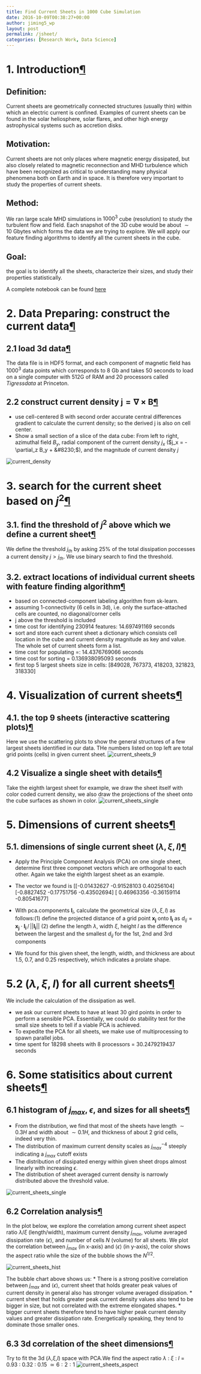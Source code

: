 ```yaml
---
title: Find Current Sheets in 1000 Cube Simulation
date: 2016-10-09T00:38:27+00:00
author: jiming5_wp
layout: post
permalink: /jsheet/
categories: [Research Work, Data Science]
---
```




# 1. Introduction<a class="anchor-link" href="#1.-Introduction">¶</a>
          
## Definition: 
Current sheets are geometrically connected structures (usually thin) within which an electric current is confined. Examples of current sheets can be found in the solar heliosphere, solar flares, and other high energy astrophysical systems such as accretion disks.

## Motivation: 
Current sheets are not only places where magnetic energy dissipated, but also closely related to magnetic reconnection and MHD turbulence which have been recognized as critical to understanding many physical phenomena both on Earth and in space. It is therefore very important to study the properties of current sheets.

## Method: 
We ran large scale MHD simulations in $1000^3$ cube (resolution) to study the turbulent flow and field. Each snapshot of the 3D cube would be about $\sim 10$ Gbytes which forms the data we are trying to explore. We will apply our feature finding algorithms to identify all the current sheets in the cube.
             
## Goal: 
the goal is to identify all the sheets, characterize their sizes, and study their properties statistically.
            
A complete notebook can be found [here](http://nbviewer.jupyter.org/github/jmshi/jmshi.github.io/blob/master/jsheet.ipynb)
    
# 2. Data Preparing: construct the current data<a class="anchor-link" href="#2.-Data-Preparing:-construct-the-current-data">¶</a>
          
## 2.1 load 3d data<a class="anchor-link" href="#2.1-load-3d-data">¶</a>
The data file is in HDF5 format, and each component of magnetic field has $1000^3$ data points which corresponds to $8$ Gb and takes $50$ seconds to load on a single computer with 512G of RAM and 20 processors called <em>Tigressdata</em> at Princeton.
    
## 2.2 construct current density $\mathbf{j} = \nabla \times \mathbf{B}$<a class="anchor-link" href="#2.2-construct-current-density--$\mathbf{j}-=-\nabla-\times-\mathbf{B}$">¶</a>
          
* use cell-centered B with second order accurate central differences gradient to calculate the current density; so the derived j is also on cell center.
* Show a small section of a slice of the data cube: From left to right, azimuthal field $B_y$, radial component of the current density $j_x$ ($j_x = -\partial_z B_y + &#8230;$), and the magnitude of current density $j$

![current_density](/assets/jsheet_001.png)
    
# 3. search for the current sheet based on $j^2$<a class="anchor-link" href="#3.-search-for-the-current-sheet-based-on-$j^2$">¶</a>
## 3.1. find the threshold of $j^2$ above which we define a current sheet<a class="anchor-link" href="#3.1.-find-the-threshold-of-$j^2$-above-which-we-define-a-current-sheet">¶</a>
We define the threshold $j_{th}$ by asking $25\%$ of the total dissipation poccesses a current density $j > j_{th}$. We use binary search to find the threshold.

## 3.2. extract locations of individual current sheets with feature finding algorithm<a class="anchor-link" href="#3.2.-extract-locations-of-individual-current-sheets-with-feature-finding-algorithm">¶</a>
          
* based on connected-component labeling algorithm from sk-learn.
* assuming 1-connectivity (6 cells in 3d), i.e. only the surface-attached cells are counted, no diagonal/corner cells
* j above the threshold is included
* time cost for identifying 230914 features:  14.697491169  seconds
* sort and store each current sheet a dictionary which consists cell location in the cube and current density magnitude as key and value. The whole set of current sheets form a list.
* time cost for populating =:  14.4376769066  seconds
* time cost for sorting    =  0.136938095093  seconds
* first top 5 largest sheets size in cells:  [849028, 767373, 418203, 321823, 318330]

# 4. Visualization of current sheets<a class="anchor-link" href="#4.-Visualization-of-current-sheets">¶</a>
## 4.1. the top 9 sheets (interactive scattering plots)<a class="anchor-link" href="#4.1.-the-top-9-sheets-(interactive-scattering-plots)">¶</a>
Here we use the scattering plots to show the general structures of a few largest sheets identified in our data. THe numbers listed on top left are total grid points (cells) in given current sheet.
![current_sheets_9](/assets/jsheet_002.png)

## 4.2 Visualize a single sheet with details<a class="anchor-link" href="#4.2-Visualize-a-single-sheet-with-details">¶</a>
Take the eighth largest sheet for example, we draw the sheet itself with color coded current density, we also draw the projections of the sheet onto the cube surfaces as shown in color.
![current_sheets_single](/assets/jsheet_003.png)
# 5. Dimensions of current sheets<a class="anchor-link" href="#5.-Dimensions-of-current-sheets">¶</a>
## 5.1. dimensions of single current sheet ($\lambda,\xi,l$)<a class="anchor-link" href="#5.1.--dimensions-of-single-current-sheet-($\lambda,\xi,l$)">¶</a>
* Apply the Principle Component Analysis (PCA) on one single sheet, determine first three componet vectors which are orthogonal to each other. Again we take the eighth largest sheet as an example.
* The vector we found is [[-0.01432627 -0.91528103  0.40256104]
  [-0.8827452  -0.17751756 -0.43502694]
  [ 0.46963356 -0.36159114 -0.80541677]
* With pca.components $\mathbf I_i$, calculate the geometrical size ($\lambda,\xi,l$) as follows:(1) define the projected distance of a grid point $\mathbf{x_j}$ onto $\mathbf{I_i}$ as $d_{ij} = \mathbf{x_j}\cdot \mathbf{I_i}\, /\, ||\mathbf{I_i}||$ 
                (2) define the length $\lambda$, width $\xi$, height $l$ as the difference between the largest and the smallest $d_{ij}$ for the 1st, 2nd and 3rd components
                
* We found for this given sheet, the length, width, and thickness are about 1.5, 0.7, and 0.25 respectively, which indicates a prolate shape.
                        
# 5.2 $(\lambda,\xi,l)$ for all current sheets<a class="anchor-link" href="#5.2--$(\lambda,\xi,l)$-for-all-current-sheets">¶</a>
                      
We include the calculation of the dissipation as well.
* we ask our current sheets to have at least 30 gird points in order to perform a sensible PCA. Essentially, we could do stability test for the small size sheets to tell if a viable PCA is achieved.
* To expedite the PCA for all sheets, we make use of multiprocessing to spawn parallel jobs.
* time spent for 18298 sheets with  8  processors =  30.2479219437  seconds

# 6. Some statisitics about current sheets<a class="anchor-link" href="#6.-Some-statisitics-about-current-sheets">¶</a>
                      
## 6.1 histogram of $j_{max}$, $\epsilon$, and sizes for all sheets<a class="anchor-link" href="#6.1-histogram-of-$j_{max}$,-$\epsilon$,-and-sizes-for-all-sheets">¶</a>
* From the distribution, we find that most of the sheets have length $\sim 0.3H$ and width about $\sim 0.1 H$, and thickness of about 2 grid cells, indeed very thin.
* The distribution of maximum current density scales as $j_{max}^{-4}$ steeply indicating a $j_{max}$ cutoff exists
* The distribution of dissipated energy within given sheet drops almost linearly with increasing $\epsilon$.
* The distribution of sheet averaged current density is narrowly distributed above the threshold value.
 
![current_sheets_single](/assets/jsheet_004.png)
                        
## 6.2 Correlation analysis<a class="anchor-link" href="#6..2-Correlation-analysis">¶</a>
In the plot below, we explore the correlation among current sheet aspect ratio $\lambda/\xi$ (length/width), maximum current density $j_{max}$, volume averaged dissipation rate $\langle\epsilon\rangle$, and number of cells $N$ (volume) for all sheets. We plot the correlation between $j_{max}$ (in x-axis) and $\langle\epsilon\rangle$ (in y-axis), the color shows the aspect ratio while the size of the bubble shows the $N^{1/2}$.
                      
![current_sheets_hist](/assets/jsheet_005.png)

The bubble chart above shows us:
                          * There is a strong positive correlation between $j_{max}$ and $\langle\epsilon\rangle$, current sheet that holds greater peak values of current density in general also has stronger volume averaged dissipation.
                          * current sheet that holds greater peak current density values also tend to be bigger in size, but not correlated with the extreme elongated shapes.
                          * bigger current sheets therefore tend to have higher peak current density values and greater dissipation rate. Energetically speaking, they tend to dominate those smaller ones.
                          
## 6.3 3d correlation of the sheet dimensions<a class="anchor-link" href="#6.3-3d-correlation-of-the-sheet-dimensions">¶</a>
                      
Try to fit the 3d ($\lambda$,$\xi$,$l$) space with PCA.We find the aspect ratio $\lambda$ : $\xi$ : $l$ = $0.93$ : $0.32$ : $0.15$ $\simeq 6 : 2 : 1$
![current_sheets_aspect](/assets/jsheet_006.png)
